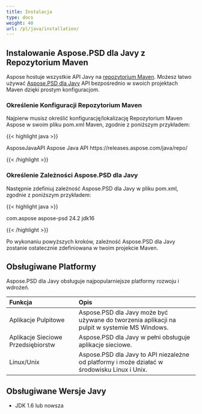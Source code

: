 ```yaml
---
title: Instalacja
type: docs
weight: 40
url: /pl/java/installation/
---
```


## **Instalowanie Aspose.PSD dla Javy z Repozytorium Maven**
Aspose hostuje wszystkie API Javy na [repozytorium Maven](https://releases.aspose.com/java/repo/com/aspose/). Możesz łatwo używać [Aspose.PSD dla Javy](https://releases.aspose.com/java/repo/com/aspose/aspose-psd/) API bezpośrednio w swoich projektach Maven dzięki prostym konfiguracjom.
### **Określenie Konfiguracji Repozytorium Maven**
Najpierw musisz określić konfigurację/lokalizację Repozytorium Maven Aspose w swoim pliku pom.xml Maven, zgodnie z poniższym przykładem:

{{< highlight java >}}

 <repositories>
    <repository>
        <id>AsposeJavaAPI</id>
        <name>Aspose Java API</name>
        <url>https://releases.aspose.com/java/repo/</url>
    </repository>
</repositories>

{{< /highlight >}}
### **Określenie Zależności Aspose.PSD dla Javy**
Następnie zdefiniuj zależność Aspose.PSD dla Javy w pliku pom.xml, zgodnie z poniższym przykładem:

{{< highlight java >}}

 <dependencies>
    <dependency>
        <groupId>com.aspose</groupId>
        <artifactId>aspose-psd</artifactId>
        <version>24.2</version>
        <classifier>jdk16</classifier>
    </dependency>
</dependencies>

{{< /highlight >}}

Po wykonaniu powyższych kroków, zależność Aspose.PSD dla Javy zostanie ostatecznie zdefiniowana w twoim projekcie Maven.
## **Obsługiwane Platformy**
Aspose.PSD dla Javy obsługuje najpopularniejsze platformy rozwoju i wdrożeń.

|**Funkcja**|**Opis**|
| :- | :- |
|Aplikacje Pulpitowe|Aspose.PSD dla Javy może być używane do tworzenia aplikacji na pulpit w systemie MS Windows.|
|Aplikacje Sieciowe Przedsiębiorstw|Aspose.PSD dla Javy w pełni obsługuje aplikacje sieciowe.|
|Linux/Unix|Aspose.PSD dla Javy to API niezależne od platformy i może działać w środowisku Linux i Unix.|
## **Obsługiwane Wersje Javy**
- JDK 1.6 lub nowsza
